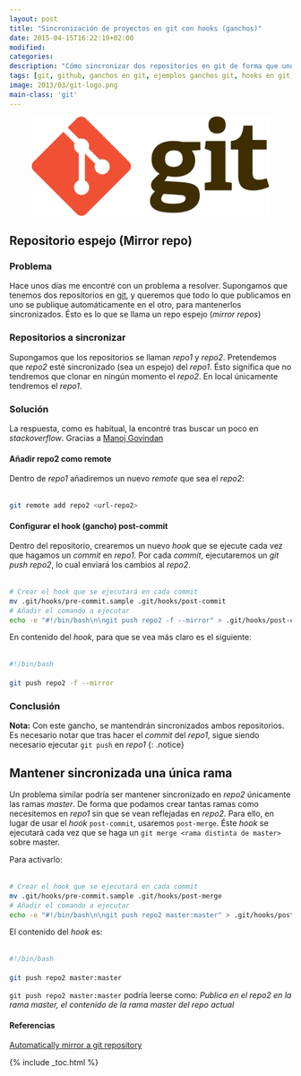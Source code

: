 ```yaml
---
layout: post
title: "Sincronización de proyectos en git con hooks (ganchos)"
date: 2015-04-15T16:22:19+02:00
modified:
categories:
description: "Cómo sincronizar dos repositorios en git de forma que uno sea el espejo del otro, y cómo mantener sincronizada únicamente una rama."
tags: [git, github, ganchos en git, ejemplos ganchos git, hooks en git, ejemplos hooks en git, post-commit, pre-commit, post-merge, sincronizar repositorios en git, repositorios espejo git, mirror repos]
image: 2013/03/git-logo.png
main-class: 'git'
---
```


<figure>
  <img src="/assets/img/2013/03/git-logo.png" title="Sincronización de proyectos en git con hooks (ganchos)" alt="Sincronización de proyectos en git con hooks (ganchos)" />
</figure>

## Repositorio espejo (Mirror repo)

### Problema

Hace unos días me encontré con un problema a resolver. Supongamos que tenemos dos repositorios en [git](/mini-tutorial-y-chuleta-de-comandos-git/ "Chuleta de comandos en git"), y queremos que todo lo que publicamos en uno se publique automáticamente en el otro, para mantenerlos sincronizados. Ésto es lo que se llama un repo espejo (_mirror repos_)

<!--ad-->

### Repositorios a sincronizar

Supongamos que los repositorios se llaman _repo1_ y _repo2_. Pretendemos que _repo2_ esté sincronizado (sea un espejo) del _repo1_. Ésto significa que no tendremos que clonar en ningún momento el _repo2_. En local únicamente tendremos el _repo1_.

### Solución

La respuesta, como es habitual, la encontré tras buscar un poco en _stackoverflow_. Gracias a [Manoj Govindan](http://stackoverflow.com/users/140185/manoj-govindan "Perfil en stackoverflow")

#### Añadir repo2 como remote

Dentro de _repo1_ añadiremos un nuevo _remote_ que sea el _repo2_:

```bash

git remote add repo2 <url-repo2>

```

#### Configurar el hook (gancho) post-commit

Dentro del repositorio, crearemos un nuevo _hook_ que se ejecute cada vez que hagamos un _commit_ en _repo1_. Por cada _commit_, ejecutaremos un _git push repo2_, lo cual enviará los cambios al _repo2_.

```bash

# Crear el hook que se ejecutará en cada commit
mv .git/hooks/pre-commit.sample .git/hooks/post-commit
# Añadir el comando a ejecutar
echo -e "#!/bin/bash\n\ngit push repo2 -f --mirror" > .git/hooks/post-commit

```

En contenido del _hook_, para que se vea más claro es el siguiente:

```bash

#!/bin/bash

git push repo2 -f --mirror

```

### Conclusión

**Nota:** Con este gancho, se mantendrán sincronizados ambos repositorios. Es necesario notar que tras hacer el _commit_ del _repo1_, sigue siendo necesario ejecutar `git push` en _repo1_
{: .notice}

## Mantener sincronizada una única rama

Un problema similar podría ser mantener sincronizado en _repo2_ únicamente las ramas _master_. De forma que podamos crear tantas ramas como necesitemos en _repo1_ sin que se vean reflejadas en _repo2_. Para ello, en lugar de usar el _hook_ `post-commit`, usaremos `post-merge`. Éste _hook_ se ejecutará cada vez que se haga un `git merge <rama distinta de master>` sobre master.

Para activarlo:

```bash

# Crear el hook que se ejecutará en cada commit
mv .git/hooks/pre-commit.sample .git/hooks/post-merge
# Añadir el comando a ejecutar
echo -e "#!/bin/bash\n\ngit push repo2 master:master" > .git/hooks/post-merge

```

El contenido del _hook_ es:

```bash

#!/bin/bash

git push repo2 master:master

```

`git push repo2 master:master` podría leerse como: _Publica en el repo2 en la rama master, el contenido de la rama master del repo actual_

#### Referencias

[Automatically mirror a git repository](http://stackoverflow.com/questions/3583061/automatically-mirror-a-git-repository)

{% include _toc.html %}
